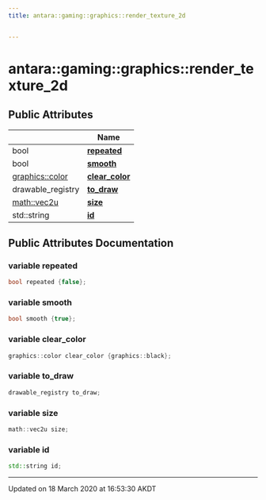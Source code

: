 ```yaml
---
title: antara::gaming::graphics::render_texture_2d


---
```


# antara::gaming::graphics::render_texture_2d

















## Public Attributes

|                | Name           |
| -------------- | -------------- |
| bool | **[repeated](Classes/structantara_1_1gaming_1_1graphics_1_1render__texture__2d.md#variable-repeated)**  |
| bool | **[smooth](Classes/structantara_1_1gaming_1_1graphics_1_1render__texture__2d.md#variable-smooth)**  |
| [graphics::color](Classes/structantara_1_1gaming_1_1graphics_1_1color.md) | **[clear_color](Classes/structantara_1_1gaming_1_1graphics_1_1render__texture__2d.md#variable-clear_color)**  |
| drawable_registry | **[to_draw](Classes/structantara_1_1gaming_1_1graphics_1_1render__texture__2d.md#variable-to_draw)**  |
| [math::vec2u](Classes/classantara_1_1gaming_1_1math_1_1basic__vector.md) | **[size](Classes/structantara_1_1gaming_1_1graphics_1_1render__texture__2d.md#variable-size)**  |
| std::string | **[id](Classes/structantara_1_1gaming_1_1graphics_1_1render__texture__2d.md#variable-id)**  |












## Public Attributes Documentation

### variable repeated

```cpp
bool repeated {false};
```




























### variable smooth

```cpp
bool smooth {true};
```




























### variable clear_color

```cpp
graphics::color clear_color {graphics::black};
```




























### variable to_draw

```cpp
drawable_registry to_draw;
```




























### variable size

```cpp
math::vec2u size;
```




























### variable id

```cpp
std::string id;
```
































-------------------------------

Updated on 18 March 2020 at 16:53:30 AKDT